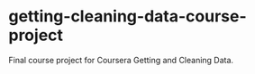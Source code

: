 # getting-cleaning-data-course-project
Final course project for Coursera Getting and Cleaning Data.
